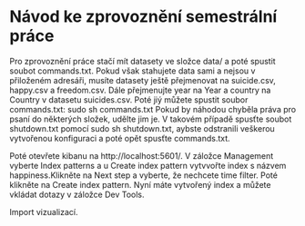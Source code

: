 # Návod ke zprovoznění semestrální práce

Pro zprovoznění práce stačí mít datasety ve složce data/ a poté spustit soubot commands.txt. Pokud však stahujete data sami a nejsou v přiloženém adresáři, musíte datasety ještě přejmenovat na suicide.csv, happy.csv a freedom.csv. Dále přejmenujte year na Year a country na Country v datasetu suicides.csv. Poté jiý můžete spustit soubor commands.txt:
sudo sh commands.txt
Pokud by náhodou chyběla práva pro psaní do některých složek, udělte jim je. V takovém případě spusťte soubot shutdown.txt pomocí sudo sh shutdown.txt, aybste odstranili veškerou vytvořenou konfiguraci a poté opět spusťte commands.txt.

Poté otevřete kibanu na http://localhost:5601/. V záložce Management vyberte Index patterns a u Create index pattern vytvvořte index s názvem happiness.Klikněte na Next step a vyberte, že nechcete time filter. Poté klikněte na Create index pattern. 
Nyní máte vytvořený index a můžete vkládat dotazy v záložce Dev Tools.

Import vizualizací.
